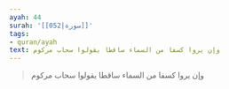 ```yaml
---
ayah: 44
surah: '[[052|سورة]]'
tags:
- quran/ayah
text: وإن يروا كسفا من السماء ساقطا يقولوا سحاب مركوم
---
```

> وإن يروا كسفا من السماء ساقطا يقولوا سحاب مركوم
